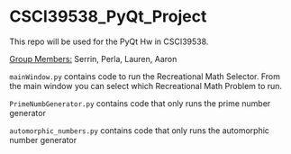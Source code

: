 # CSCI39538_PyQt_Project
This repo will be used for the PyQt Hw in CSCI39538.

<ins>Group Members:</ins> Serrin, Perla, Lauren, Aaron

```mainWindow.py``` contains code to run the Recreational Math Selector. From the main window
you can select which Recreational Math Problem to run.

```PrimeNumbGenerator.py``` contains code that only runs the prime number generator

```automorphic_numbers.py``` contains code that only runs the automorphic number generator
